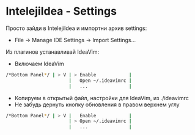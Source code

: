 # IntelejiIdea - Settings

Просто зайди в IntelejiIdea и импортни архив settings:

-   File -> Manage IDE Settings -> Import Settings...

Из плагинов устанавливай IdeaVim:

-   Включаем IdeaVim

```bash
/*Bottom Panel*/ | > V | > Enable            |
                       |   Open ~/.ideavimrc |
                       |   ...               |
```

-   Копируем в открытый файл, настройки для IdeaVim, из ./ideavimrc
-   Не забудь дернуть кнопку обновления в правом верхнем углу

```bash
/*Bottom Panel*/ | > V |   Enable            |
                       | > Open ~/.ideavimrc |
                       |   ...               |
```
